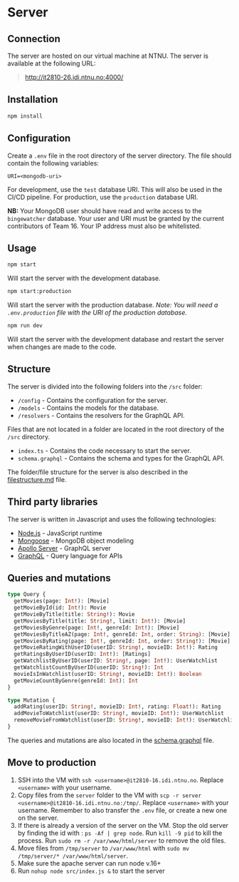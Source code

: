 # Server

## Connection

The server are hosted on our virtual machine at NTNU. The server is available at the following URL:

> http://it2810-26.idi.ntnu.no:4000/

## Installation

```bash
npm install
```

## Configuration

Create a `.env` file in the root directory of the server directory. The file should contain the following variables:

```.env
URI=<mongodb-uri>
```

For development, use the `test` database URI. This will also be used in the CI/CD pipeline. For production, use the `production` database URI.

<b>NB:</b> Your MongoDB user should have read and write access to the `bingewatcher` database. Your user and URI must be granted by the current contributors of Team 16. Your IP address must also be whitelisted.

## Usage

```bash
npm start
```

Will start the server with the development database.

```bash
npm start:production
```

Will start the server with the production database.
<i>Note: You will need a `.env.production` file with the URI of the production database.</i>

```bash
npm run dev
```

Will start the server with the development database and restart the server when changes are made to the code.

## Structure

The server is divided into the following folders into the `/src` folder:

- `/config` - Contains the configuration for the server.
- `/models` - Contains the models for the database.
- `/resolvers` - Contains the resolvers for the GraphQL API.

Files that are not located in a folder are located in the root directory of the `/src` directory.

- `index.ts` - Contains the code necessary to start the server.
- `schema.graphql` - Contains the schema and types for the GraphQL API.

The folder/file structure for the server is also described in the [filestructure.md](../docs/filestructure-project.md) file.

## Third party libraries

The server is written in Javascript and uses the following technologies:

- [Node.js](https://nodejs.org/en/) - JavaScript runtime
- [Mongoose](https://mongoosejs.com/) - MongoDB object modeling
- [Apollo Server](https://www.apollographql.com/docs/apollo-server/) - GraphQL server
- [GraphQL](https://graphql.org/) - Query language for APIs

## Queries and mutations

```graphql
type Query {
  getMovies(page: Int!): [Movie]
  getMovieById(id: Int!): Movie
  getMovieByTitle(title: String!): Movie
  getMoviesByTitle(title: String!, limit: Int!): [Movie]
  getMoviesByGenre(page: Int!, genreId: Int!): [Movie]
  getMoviesByTitleAZ(page: Int!, genreId: Int, order: String): [Movie]
  getMoviesByRating(page: Int!, genreId: Int, order: String!): [Movie]
  getMovieRatingWithUserID(userID: String!, movieID: Int!): Rating
  getRatingsByUserID(userID: Int!): [Ratings]
  getWatchlistByUserID(userID: String!, page: Int!): UserWatchlist
  getWatchlistCountByUserID(userID: String!): Int
  movieIsInWatchlist(userID: String!, movieID: Int!): Boolean
  getMovieCountByGenre(genreId: Int): Int
}

type Mutation {
  addRating(userID: String!, movieID: Int!, rating: Float!): Rating
  addMovieToWatchlist(userID: String!, movieID: Int!): UserWatchlist
  removeMovieFromWatchlist(userID: String!, movieID: Int!): UserWatchlist
}
```

The queries and mutations are also located in the [schema.graphql](./src/schema.graphql) file.

## Move to production

1. SSH into the VM with `ssh <username>@it2810-16.idi.ntnu.no`. Replace `<username>` with your username.
2. Copy files from the `server` folder to the VM with `scp -r server <username>@it2810-16.idi.ntnu.no:/tmp/`. Replace `<username>` with your username. Remember to also transfer the `.env` file, or create a new one on the server.
3. If there is already a version of the server on the VM. Stop the old server by finding the id with : `ps -Af | grep node`. Run `kill -9 pid` to kill the process. Run `sudo rm -r /var/www/html/server` to remove the old files.
4. Move files from `/tmp/server` to `/var/www/html` with `sudo mv /tmp/server/* /var/www/html/server`.
5. Make sure the apache server can run node v.16+
6. Run `nohup node src/index.js &` to start the server
